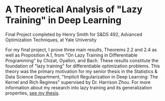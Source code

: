 # A Theoretical Analysis of "Lazy Training" in Deep Learning
Final Project completed by Henry Smith for S\&DS 492, Advanced Optimization Techniques, at Yale University

For my final project, I prove three main results, Theorems 2.2 and 2.4 as well as Proposition A.1, from "On Lazy Training in Differentiable Programming" by Chizat, Oyallon, and Bach. These results constitute the foundation of "lazy training" for differentiable optimization problems. This theory was the primary motivation for my senior thesis in the Statistics \& Data Science Department, "Implicit Regularization in Deep Learning: The Kernel and Rich Regimes" supervised by Dr. Harrison Zhou. For more information about my research into lazy training and its generalization properties, [see my thesis](https://github.com/smithhenryd/NN-Kernel-and-Rich-Regimes).
